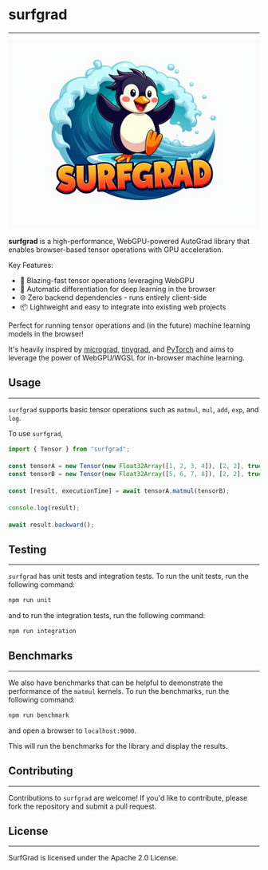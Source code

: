 # surfgrad

---

![surfgrad](surfgrad.png)

**surfgrad** is a high-performance, WebGPU-powered AutoGrad library that enables browser-based tensor operations with GPU acceleration.

Key Features:

- 🚀 Blazing-fast tensor operations leveraging WebGPU
- 🧠 Automatic differentiation for deep learning in the browser
- 🌐 Zero backend dependencies - runs entirely client-side
- 📦 Lightweight and easy to integrate into existing web projects

Perfect for running tensor operations and (in the future) machine learning models in the browser!

It's heavily inspired by [micrograd](https://github.com/karpathy/micrograd),
[tinygrad](https://github.com/tinygrad/tinygrad), and [PyTorch](https://github.com/pytorch/pytorch) and aims to leverage the power of WebGPU/WGSL for in-browser machine learning.

## Usage

---

`surfgrad` supports basic tensor operations such as `matmul`, `mul`, `add`, `exp`, and `log`.

To use `surfgrad`,

```typescript
import { Tensor } from "surfgrad";

const tensorA = new Tensor(new Float32Array([1, 2, 3, 4]), [2, 2], true);
const tensorB = new Tensor(new Float32Array([5, 6, 7, 8]), [2, 2], true);

const [result, executionTime] = await tensorA.matmul(tensorB);

console.log(result);

await result.backward();

```

## Testing

---

`surfgrad` has unit tests and integration tests. To run the unit tests, run the following command:

```bash
npm run unit
```

and to run the integration tests, run the following command:

```bash
npm run integration
```

## Benchmarks

---

We also have benchmarks that can be helpful to demonstrate the performance of the `matmul` kernels.
To run the benchmarks, run the following command:

```bash
npm run benchmark
```

and open a browser to `localhost:9000`.

This will run the benchmarks for the library and display the results.

## Contributing

---

Contributions to `surfgrad` are welcome! If you'd like to contribute, please fork the repository and submit a pull request.

## License

---

SurfGrad is licensed under the Apache 2.0 License.
